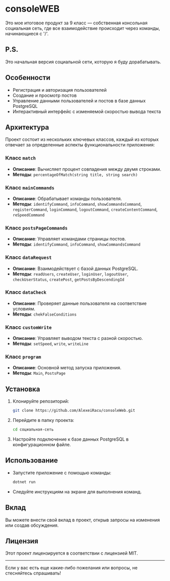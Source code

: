 # consoleWEB

Это мое итоговое продукт за 9 класс — собственная консольная социальная сеть, где все взаимодействие происходит через команды, начинающиеся с '/'.

## P.S.

Это начальная версия социальной сети, которую я буду дорабатывать.

## Особенности

- Регистрация и авторизация пользователей
- Создание и просмотр постов
- Управление данными пользователей и постов в базе данных PostgreSQL
- Интерактивный интерфейс с изменяемой скоростью вывода текста

## Архитектура

Проект состоит из нескольких ключевых классов, каждый из которых отвечает за определенные аспекты функциональности приложения:

### Класс `match`

- **Описание**: Вычисляет процент совпадения между двумя строками.
- **Методы**: `percentageOfMatch(string title, string search)`

### Класс `mainCommands`

- **Описание**: Обрабатывает команды пользователя.
- **Методы**: `identifyCommand`, `infoCommand`, `showCommandsCommand`, `registerCommand`, `loginCommand`, `logoutCommand`, `createContentCommand`, `reSpeedCommand`

### Класс `postsPageCommands`

- **Описание**: Управляет командами страницы постов.
- **Методы**: `identifyCommand`, `infoCommand`, `showCommandsCommand`

### Класс `dataRequest`

- **Описание**: Взаимодействует с базой данных PostgreSQL.
- **Методы**: `readUsers`, `createUser`, `loginUser`, `logoutUser`, `checkUserStatus`, `createPost`, `getPostsByDescendingId`

### Класс `dataCheck`

- **Описание**: Проверяет данные пользователя на соответствие условиям.
- **Методы**: `chekFalseConditions`

### Класс `customWrite`

- **Описание**: Управляет выводом текста с разной скоростью.
- **Методы**: `setSpeed`, `write`, `writeLine`

### Класс `program`

- **Описание**: Основной метод запуска приложения.
- **Методы**: `Main`, `PostsPage`

## Установка

1. Клонируйте репозиторий:
   ```bash
   git clone https://github.com/AlexeiRacu/consoleWeb.git
   ```
2. Перейдите в папку проекта:
   ```bash
   cd социальная-сеть
   ```
3. Настройте подключение к базе данных PostgreSQL в конфигурационном файле.

## Использование

- Запустите приложение с помощью команды:
  ```bash
  dotnet run
  ```
- Следуйте инструкциям на экране для выполнения команд.

## Вклад

Вы можете внести свой вклад в проект, открыв запросы на изменения или создав обсуждения.

## Лицензия

Этот проект лицензируется в соответствии с лицензией MIT.

---

Если у вас есть еще какие-либо пожелания или вопросы, не стесняйтесь спрашивать!
